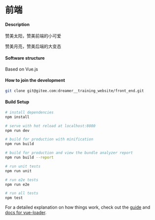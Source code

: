 # 前端

#### Description
赞美太阳，赞美前端的小可爱

赞美月亮，赞美后端的大变态

#### Software structure

Based on Vue.js

#### How to join the development

```bash
git clone git@gitee.com:dreamer__training_website/front_end.git
```

#### Build Setup

``` bash
# install dependencies
npm install

# serve with hot reload at localhost:8080
npm run dev

# build for production with minification
npm run build

# build for production and view the bundle analyzer report
npm run build --report

# run unit tests
npm run unit

# run e2e tests
npm run e2e

# run all tests
npm test
```

For a detailed explanation on how things work, check out the [guide](http://vuejs-templates.github.io/webpack/) and [docs for vue-loader](http://vuejs.github.io/vue-loader).